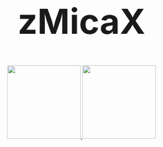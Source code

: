<h1 align="center" style="font-size: 80px">zMicaX</h1> 
  
 <div align="center"> 
  <a href="https://github.com/zMica"> 
  <img height="170em" src="https://github-readme-stats.vercel.app/api?username=zMica&show_icons=true&theme=dark&include_all_commits=true&count_private=true"/> 
  <img height="170em" src="https://github-readme-stats.vercel.app/api/top-langs/?username=uVictorX&layout=compact&langs_count=7&theme=dark"/> 
 </div>